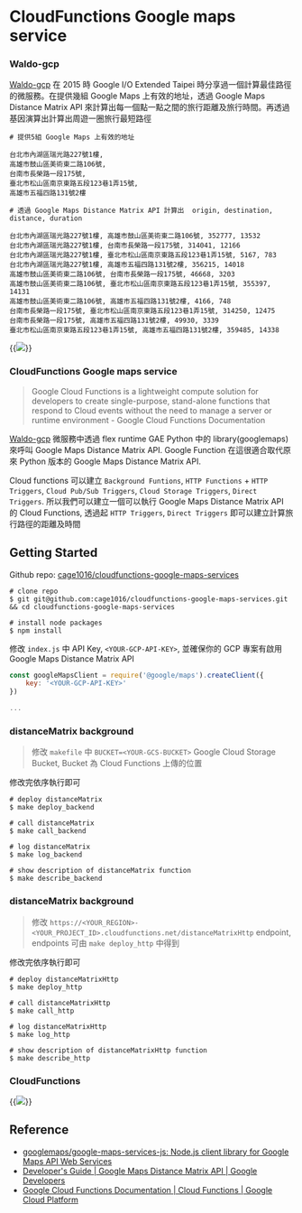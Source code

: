 # CloudFunctions Google maps service


<!--more-->

### Waldo-gcp

[Waldo-gcp](https://www.slideshare.net/cagechung/waldogcp) 在 2015 時 Google I/O Extended Taipei 時分享過一個計算最佳路徑的微服務。在提供幾組 Google Maps 上有效的地址，透過 Google Maps Distance Matrix API 來計算出每一個點一點之間的旅行距離及旅行時間。再透過基因演算出計算出周遊一圈旅行最短路徑

```shell
# 提供5組 Google Maps 上有效的地址

台北市內湖區瑞光路227號1樓,
高雄市鼓山區美術東二路106號,
台南市長榮路一段175號,
臺北市松山區南京東路五段123巷1弄15號,
高雄市五福四路131號2樓
```

```shell
# 透過 Google Maps Distance Matrix API 計算出  origin, destination, distance, duration

台北市內湖區瑞光路227號1樓, 高雄市鼓山區美術東二路106號, 352777, 13532
台北市內湖區瑞光路227號1樓, 台南市長榮路一段175號, 314041, 12166
台北市內湖區瑞光路227號1樓, 臺北市松山區南京東路五段123巷1弄15號, 5167, 783
台北市內湖區瑞光路227號1樓, 高雄市五福四路131號2樓, 356215, 14018
高雄市鼓山區美術東二路106號, 台南市長榮路一段175號, 46668, 3203
高雄市鼓山區美術東二路106號, 臺北市松山區南京東路五段123巷1弄15號, 355397, 14131
高雄市鼓山區美術東二路106號, 高雄市五福四路131號2樓, 4166, 748
台南市長榮路一段175號, 臺北市松山區南京東路五段123巷1弄15號, 314250, 12475
台南市長榮路一段175號, 高雄市五福四路131號2樓, 49930, 3339
臺北市松山區南京東路五段123巷1弄15號, 高雄市五福四路131號2樓, 359485, 14338
```

{{<image src="img/cloudfunctions-google-maps-services-1.png">}}

### CloudFunctions Google maps service

> Google Cloud Functions is a lightweight compute solution for developers to create single-purpose, stand-alone functions that respond to Cloud events without the need to manage a server or runtime environment - Google Cloud Functions Documentation

[Waldo-gcp](https://www.slideshare.net/cagechung/waldogcp) 微服務中透過 flex runtime GAE Python 中的 library(googlemaps) 來呼叫 Google Maps Distance Matrix API. Google Function 在這很適合取代原來 Python 版本的 Google Maps Distance Matrix API. 

Cloud functions 可以建立 `Background Funtions`, `HTTP Functions` + `HTTP Triggers`, `Cloud Pub/Sub Triggers`, `Cloud Storage Triggers`, `Direct Triggers`. 所以我們可以建立一個可以執行 Google Maps Distance Matrix API 的 Cloud Functions, 透過起 `HTTP Triggers`, `Direct Triggers` 即可以建立計算旅行路徑的距離及時間

## Getting Started

Github repo: [cage1016/cloudfunctions-google-maps-services](https://github.com/cage1016/cloudfunctions-google-maps-services)

```shell
# clone repo
$ git git@github.com:cage1016/cloudfunctions-google-maps-services.git && cd cloudfunctions-google-maps-services

# install node packages
$ npm install
```

修改 `index.js` 中 API Key, `<YOUR-GCP-API-KEY>`, 並確保你的 GCP 專案有啟用 Google Maps Distance Matrix API

```js
const googleMapsClient = require('@google/maps').createClient({
    key: '<YOUR-GCP-API-KEY>'
})

...
```

### distanceMatrix background

> 修改 `makefile` 中 `BUCKET=<YOUR-GCS-BUCKET>` Google Cloud Storage Bucket, Bucket 為 Cloud Functions 上傳的位置

修改完依序執行即可

```shell
# deploy distanceMatrix
$ make deploy_backend

# call distanceMatrix
$ make call_backend

# log distanceMatrix
$ make log_backend

# show description of distanceMatrix function
$ make describe_backend
```

### distanceMatrix background

> 修改 `https://<YOUR_REGION>-<YOUR_PROJECT_ID>.cloudfunctions.net/distanceMatrixHttp` endpoint, endpoints 可由  `make deploy_http` 中得到

修改完依序執行即可

```shell
# deploy distanceMatrixHttp
$ make deploy_http

# call distanceMatrixHttp
$ make call_http

# log distanceMatrixHttp
$ make log_http

# show description of distanceMatrixHttp function
$ make describe_http
```

### CloudFunctions

{{<image src="img/cloudfunctions-google-maps-services-2.png">}}

## Reference
- [googlemaps/google-maps-services-js: Node.js client library for Google Maps API Web Services](https://github.com/googlemaps/google-maps-services-js)
- [Developer's Guide  |  Google Maps Distance Matrix API  |  Google Developers](https://developers.google.com/maps/documentation/distance-matrix/intro?hl=en)
- [Google Cloud Functions Documentation  |  Cloud Functions  |  Google Cloud Platform](https://cloud.google.com/functions/docs/)

